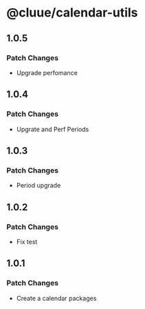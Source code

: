 # @cluue/calendar-utils

## 1.0.5

### Patch Changes

- Upgrade perfomance

## 1.0.4

### Patch Changes

- Upgrate and Perf Periods

## 1.0.3

### Patch Changes

- Period upgrade

## 1.0.2

### Patch Changes

- Fix test

## 1.0.1

### Patch Changes

- Create a calendar packages
